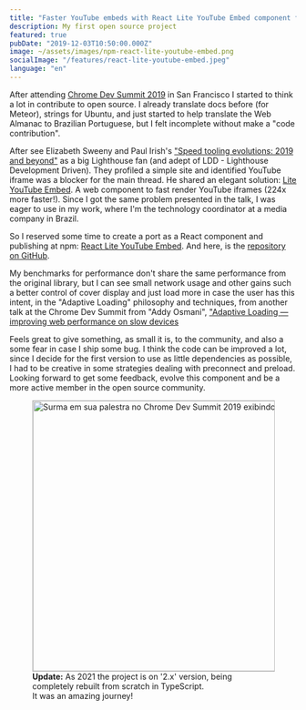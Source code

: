 ```yaml
---
title: "Faster YouTube embeds with React Lite YouTube Embed component for React"
description: My first open source project
featured: true
pubDate: "2019-12-03T10:50:00.000Z"
image: ~/assets/images/npm-react-lite-youtube-embed.png
socialImage: "/features/react-lite-youtube-embed.jpeg"
language: "en"
---
```


After attending [Chrome Dev Summit 2019](https://www.youtube.com/watch?v=F1UP7wRCPH8&list=PLNYkxOF6rcIDA1uGhqy45bqlul0VcvKMr) in San Francisco I started to think a lot in contribute to open source. I already translate docs before (for Meteor), strings for Ubuntu, and just started to help translate the Web Almanac to Brazilian Portuguese, but I felt incomplete without make a "code contribution".

After see Elizabeth Sweeny and Paul Irish's ["Speed tooling evolutions: 2019 and beyond"](https://www.youtube.com/watch?v=iaWLXf1FgI0) as a big Lighthouse fan (and adept of LDD - Lighthouse Development Driven). They profiled a simple site and identified YouTube iframe was a blocker for the main thread. He shared an elegant solution: [Lite YouTube Embed](https://github.com/paulirish/lite-youtube-embed). A web component to fast render YouTube iframes (224x more faster!). Since I got the same problem  presented in the talk, I was eager to use in my work, where I'm the technology coordinator at a media company in Brazil.

So I reserved some time to create a port as a React component and publishing at npm: [React Lite YouTube Embed](https://www.npmjs.com/package/react-lite-youtube-embed). And here, is the [repository on GitHub](https://github.com/ibrahimcesar/react-lite-youtube-embed).

My benchmarks for performance don't share the same performance from the original library, but I can see small network usage and other gains such a better control of cover display and just load more in case the user has this intent, in the "Adaptive Loading" philosophy and techniques, from another talk at the Chrome Dev Summit from "Addy Osmani", ["Adaptive Loading — improving web performance on slow devices](https://www.youtube.com/watch?v=puUPpVrIRkc)

Feels great to give something, as small it is, to the community, and also a some fear in case I ship some bug. I think the code can be improved a lot, since I decide for the first version to use as little dependencies as possible, I had to be creative in some strategies dealing with preconnect and preload. Looking forward to get some feedback, evolve this component and be a more active member in the open source community.

<figure class="extend">
    <a href="https://github.com/ibrahimcesar/react-lite-youtube-embed" target="_blank" alt="React Lite YouTube Embed" title="React Lite YouTube Embed"><img src="/assets/liteyoutube.png" width="752" height="475" alt="Surma em sua palestra no Chrome Dev Summit 2019 exibindo celulares com menores capacidades" style="border: 1px solid #BBB" /></a>
    <figcaption><b>Update:</b> As 2021 the project is on '2.x' version, being completely rebuilt from scratch in TypeScript. <br/>It was an amazing journey!</figcaption>
</figure>